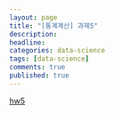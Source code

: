 ```yaml
---
layout: page
title: "[통계계산] 과제5"
description: 
headline: 
categories: data-science
tags: [data-science]
comments: true
published: true
---
```


[hw5](https://www.dropbox.com/s/5zqf9a8p18v0r4x/%ED%86%B5%EA%B3%84%EA%B3%84%EC%82%B0_%EA%B3%BC%EC%A0%9C5.pdf?dl=0)
